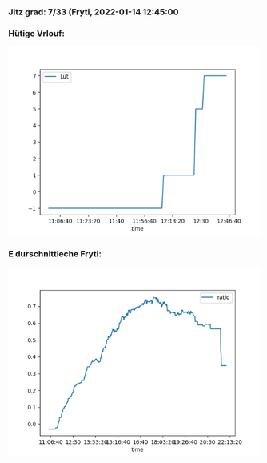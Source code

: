 ### Jitz grad: 7/33 (Fryti, 2022-01-14 12:45:00

### Hütige Vrlouf:
![Graph](Today.png)

### E durschnittleche Fryti:
![Graph](Fryti.png)